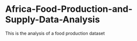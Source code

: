 # Africa-Food-Production-and-Supply-Data-Analysis
This is the analysis of a food production dataset
